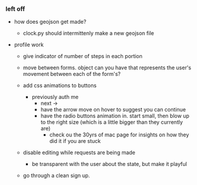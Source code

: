### left off

- how does geojson get made?
    - clock.py should intermittenly make a new geojson file

- profile work
    - give indicator of number of steps in each portion
    - move between forms. object can you have that represents the user's movement between each of the form's?

    - add css animations to buttons
        - previously auth me
            - next ->
            - have the arrow move on hover to suggest you can continue
            - have the radio buttons animation in. start small, then blow up to the right size (which is a little bigger than they currently are)
                - check ou the 30yrs of mac page for insights on how they did it if you are stuck

    - disable editing while requests are being made
        - be transparent with the user about the state, but make it playful

    - go through a clean sign up.
